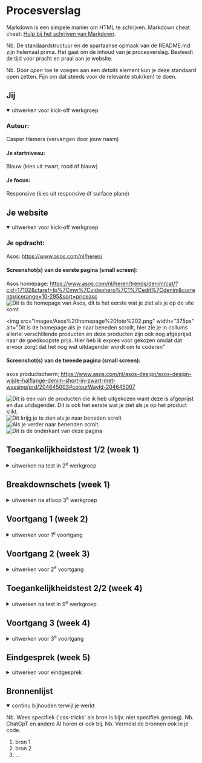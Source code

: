 # Procesverslag
Markdown is een simpele manier om HTML te schrijven.
Markdown cheat cheet: [Hulp bij het schrijven van Markdown](https://github.com/adam-p/markdown-here/wiki/Markdown-Cheatsheet).

Nb. De standaardstructuur en de spartaanse opmaak van de README.md zijn helemaal prima. Het gaat om de inhoud van je procesverslag. Besteedt de tijd voor pracht en praal aan je website.

Nb. Door *open* toe te voegen aan een *details* element kun je deze standaard open zetten. Fijn om dat steeds voor de relevante stuk(ken) te doen.





## Jij

<details open>
  <summary>uitwerken voor kick-off werkgroep</summary>

  ### Auteur:
  Casper Hamers (vervangen door jouw naam)

  #### Je startniveau:
  Blauw (kies uit zwart, rood óf blauw)

  #### Je focus:
  Responsive (kies uit responsive óf surface plane)

</details>





## Je website

<details open>
  <summary>uitwerken voor kick-off werkgroep</summary>

  ### Je opdracht:
  Asos: https://www.asos.com/nl/heren/

  #### Screenshot(s) van de eerste pagina (small screen):
  Asos homepage: https://www.asos.com/nl/heren/trends/denim/cat/?cid=17102&ctaref=lp%7Cmw%7Cvideohero%7C1%7Cedit%7Cdenim&currentpricerange=10-295&sort=priceasc
  <img src="images/Asos%20homepage%20foto%201.png" width="375px" alt="Dit is de homepage van Asos, dit is het eerste wat je ziet als je op de site komt">

  <img src="images/Asos%20homepage%20foto%202.png" width="375px" alt="Dit is de homepage als je naar beneden scrollt, hier zie je in collums allerlei verschillende producten en deze producten zijn ook nog afgeprijsd naar de goedkoopste prijs. Hier heb ik expres voor gekozen omdat dat ervoor zorgt dat het nog wat uitdagender wordt om te coderen"


  #### Screenshot(s) van de tweede pagina (small screen):
  asos productscherm; https://www.asos.com/nl/asos-design/asos-design-wijde-halflange-denim-short-in-zwart-met-wassing/prd/204645003#colourWayId-204645007

  <img src="images/Asos%20productpage%20foto%201.png" width="375px" alt="Dit is een van de producten die ik heb uitgekozen want deze is afgeprijst en dus uitdagender. Dit is ook het eerste wat je ziet als je op het product klikt.">

  <img src="images/Asos%20productpage%20foto%202.png" width="375px" alt="Dit krijg je te zien als je naar beneden scrolt">

  <img src="images/Asos%20productpage%20foto%203.png" width="375px" alt="Als je verder naar benenden scrolt.">

  <img src="images/Asos%20productpage%20foto%204.png" width="375px" alt="Dit is de onderkant van deze pagina">


</details>



## Toegankelijkheidstest 1/2 (week 1)

<details>
  <summary>uitwerken na test in 2<sup>e</sup> werkgroep</summary>

  ### Bevindingen
  Lijst met je bevindingen die in de test naar voren kwamen:

</details>



## Breakdownschets (week 1)

<details>
  <summary>uitwerken na afloop 3<sup>e</sup> werkgroep</summary>

  ### de hele pagina:
  <img src="readme-images/dummy-plaatje.jpg" width="375px" alt="breakdown van de hele pagina">

  ### dynamisch deel (bijv menu):
  <img src="readme-images/dummy-plaatje.jpg" width="375px" alt="breakdown van een dynamisch deel">

  ### wellicht nog een dynamisch deel (bijv filter):
  <img src="readme-images/dummy-plaatje.jpg" width="375px" alt="breakdown van nog een dynamisch deel">

</details>





## Voortgang 1 (week 2)

<details>
  <summary>uitwerken voor 1<sup>e</sup> voortgang</summary>

  ### Stand van zaken
  hier dit ging goed & dit was lastig (neem ook screenshots op van delen van je website en code)


  ### Agenda voor meeting
  samen met je groepje opstellen

  | student 1      | student 2          | student 3    | student 4        |
  | ---            | ---                | ---          | ---              |
  | dit bespreken  | en dit             | en ik dit    | en dan ik dat    |
  | en dat ook nog | dit als er tijd is | nog een punt | dit wil ik zeker |
  | ...            | ...                | ...          | ...              |


  ### Verslag van meeting
  hier na afloop snel de uitkomsten van de meeting vastleggen

  - punt 1
  - punt 2
  - nog een punt
  - ...

</details>





## Voortgang 2 (week 3)

<details>
  <summary>uitwerken voor 2<sup>e</sup> voortgang</summary>

  ### Stand van zaken
  hier dit ging goed & dit was lastig (neem ook screenshots op van delen van je website en code)


  ### Agenda voor meeting
  samen met je groepje opstellen

  | student 1      | student 2          | student 3    | student 4        |
  | ---            | ---                | ---          | ---              |
  | dit bespreken  | en dit             | en ik dit    | en dan ik dat    |
  | en dat ook nog | dit als er tijd is | nog een punt | dit wil ik zeker |
  | ...            | ...                | ...          | ...              |


  ### Verslag van meeting
  hier na afloop snel de uitkomsten van de meeting vastleggen

  - punt 1
  - punt 2
  - nog een punt
- ...

</details>





## Toegankelijkheidstest 2/2 (week 4)

<details>
  <summary>uitwerken na test in 9<sup>e</sup> werkgroep</summary>

  ### Bevindingen
  Lijst met je bevindingen die in de test naar voren kwamen (geef ook aan wat er verbeterd is):

</details>





## Voortgang 3 (week 4)

<details>
  <summary>uitwerken voor 3<sup>e</sup> voortgang</summary>

  ### Stand van zaken
  hier dit ging goed & dit was lastig (neem ook screenshots op van delen van je website en code)


  ### Agenda voor meeting
  samen met je groepje opstellen

  | student 1      | student 2          | student 3    | student 4        |
  | ---            | ---                | ---          | ---              |
  | dit bespreken  | en dit             | en ik dit    | en dan ik dat    |
  | en dat ook nog | dit als er tijd is | nog een punt | dit wil ik zeker |
  | ...            | ...                | ...          | ...              |


  ### Verslag van meeting
  hier na afloop snel de uitkomsten van de meeting vastleggen

  - punt 1
  - punt 2
  - nog een punt
  - ...

</details>





## Eindgesprek (week 5)

<details>
  <summary>uitwerken voor eindgesprek</summary>

  ### Je uitkomst - karakteristiek screenshots:
  <img src="readme-images/dummy-plaatje.jpg" width="375px" alt="uitomst opdracht 1">


  ### Dit ging goed/Heb ik geleerd:
  Korte omschrijving met plaatjes

  <img src="readme-images/dummy-plaatje.jpg" width="375px" alt="top">


  ### Dit was lastig/Is niet gelukt:
  Korte omschrijving met plaatjes

  <img src="readme-images/dummy-plaatje.jpg" width="375px" alt="bummer">
</details>





## Bronnenlijst

<details open>
  <summary>continu bijhouden terwijl je werkt</summary>

  Nb. Wees specifiek ('css-tricks' als bron is bijv. niet specifiek genoeg).
  Nb. ChatGpT en andere AI horen er ook bij.
  Nb. Vermeld de bronnen ook in je code.

  1. bron 1
  2. bron 2
  3. ...

</details>
